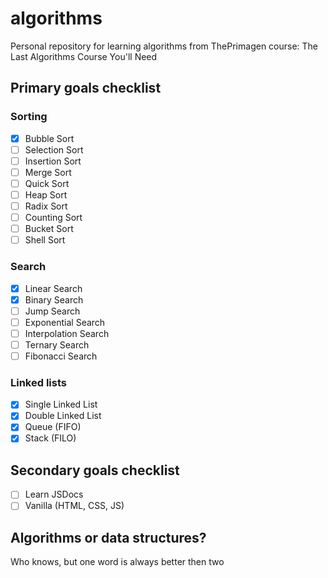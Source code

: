 # algorithms

Personal repository for learning algorithms from ThePrimagen course: The Last Algorithms Course You'll Need

## Primary goals checklist

### Sorting

- [x] Bubble Sort
- [ ] Selection Sort
- [ ] Insertion Sort
- [ ] Merge Sort
- [ ] Quick Sort
- [ ] Heap Sort
- [ ] Radix Sort
- [ ] Counting Sort
- [ ] Bucket Sort
- [ ] Shell Sort

### Search

- [x] Linear Search
- [x] Binary Search
- [ ] Jump Search
- [ ] Exponential Search
- [ ] Interpolation Search
- [ ] Ternary Search
- [ ] Fibonacci Search

### Linked lists

- [x] Single Linked List
- [x] Double Linked List
- [x] Queue (FIFO)
- [x] Stack (FILO)

## Secondary goals checklist

- [ ] Learn JSDocs
- [ ] Vanilla (HTML, CSS, JS)

## Algorithms or data structures?

Who knows, but one word is always better then two
